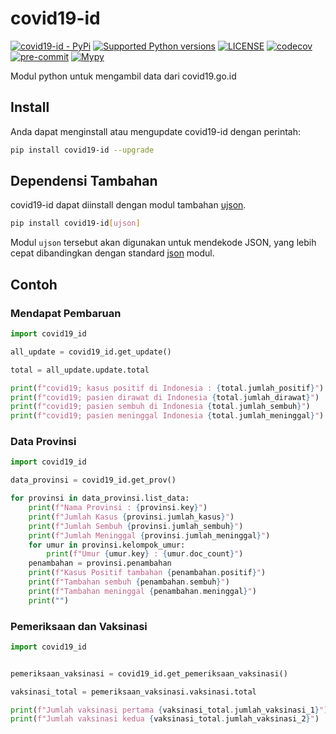 # covid19-id

[![covid19-id - PyPi](https://img.shields.io/pypi/v/covid19-id)](https://pypi.org/project/covid19-id/)
[![Supported Python versions](https://img.shields.io/pypi/pyversions/covid19-id)](https://pypi.org/project/covid19-id/)
[![LICENSE](https://img.shields.io/github/license/hexatester/covid19-id)](https://github.com/hexatester/covid19-id/blob/main/LICENSE)
[![codecov](https://codecov.io/gh/hexatester/covid19-id/branch/main/graph/badge.svg)](https://codecov.io/gh/hexatester/covid19-id)
[![pre-commit](https://img.shields.io/badge/pre--commit-enabled-brightgreen?logo=pre-commit&logoColor=white)](https://github.com/pre-commit/pre-commit)
[![Mypy](https://img.shields.io/badge/Mypy-enabled-brightgreen)](https://github.com/python/mypy)

Modul python untuk mengambil data dari covid19.go.id

## Install

Anda dapat menginstall atau mengupdate covid19-id dengan perintah:

```bash
pip install covid19-id --upgrade
```

## Dependensi Tambahan

covid19-id dapat diinstall dengan modul tambahan [ujson](https://pypi.org/project/ujson/ "ujson - PyPi").

```bash
pip install covid19-id[ujson]
```

Modul `ujson` tersebut akan digunakan untuk mendekode JSON, yang lebih cepat dibandingkan dengan standard [json](https://docs.python.org/3/library/json.html "python json docs") modul.

## Contoh

### Mendapat Pembaruan

```python
import covid19_id

all_update = covid19_id.get_update()

total = all_update.update.total

print(f"covid19; kasus positif di Indonesia : {total.jumlah_positif}")
print(f"covid19; pasien dirawat di Indonesia {total.jumlah_dirawat}")
print(f"covid19; pasien sembuh di Indonesia {total.jumlah_sembuh}")
print(f"covid19; pasien meninggal Indonesia {total.jumlah_meninggal}")

```

### Data Provinsi

```python
import covid19_id

data_provinsi = covid19_id.get_prov()

for provinsi in data_provinsi.list_data:
    print(f"Nama Provinsi : {provinsi.key}")
    print(f"Jumlah Kasus {provinsi.jumlah_kasus}")
    print(f"Jumlah Sembuh {provinsi.jumlah_sembuh}")
    print(f"Jumlah Meninggal {provinsi.jumlah_meninggal}")
    for umur in provinsi.kelompok_umur:
        print(f"Umur {umur.key} : {umur.doc_count}")
    penambahan = provinsi.penambahan
    print(f"Kasus Positif tambahan {penambahan.positif}")
    print(f"Tambahan sembuh {penambahan.sembuh}")
    print(f"Tambahan meninggal {penambahan.meninggal}")
    print("")

```

### Pemeriksaan dan Vaksinasi

```python
import covid19_id


pemeriksaan_vaksinasi = covid19_id.get_pemeriksaan_vaksinasi()

vaksinasi_total = pemeriksaan_vaksinasi.vaksinasi.total

print(f"Jumlah vaksinasi pertama {vaksinasi_total.jumlah_vaksinasi_1}")
print(f"Jumlah vaksinasi kedua {vaksinasi_total.jumlah_vaksinasi_2}")

```
